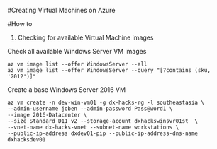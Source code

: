 #Creating Virtual Machines on Azure

#How to

1. Checking for available Virtual Machine images 

Check all available Windows Server VM images

```Shell
az vm image list --offer WindowsServer --all
az vm image list --offer WindowsServer --query "[?contains (sku, '2012')]"
```

Create a base Windows Server 2016 VM

```Shell
az vm create -n dev-win-vm01 -g dx-hacks-rg -l southeastasia \
--admin-username joben --admin-password Pass@word1 \
--image 2016-Datacenter \
--size Standard_D11_v2 --storage-acount dxhackswinsvr01st  \
--vnet-name dx-hacks-vnet --subnet-name workstations \
--public-ip-address dxdev01-pip --public-ip-address-dns-name dxhacksdev01
```
